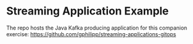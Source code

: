 # Streaming Application Example

The repo hosts the Java Kafka producing application for this companion exercise: https://github.com/gphilipp/streaming-applications-gitops 